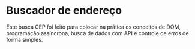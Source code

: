 # **Buscador de endereço**

Este busca CEP foi feito para colocar na prática os conceitos de DOM, programação assíncrona, busca de dados com API e controle de erros de forma simples.



